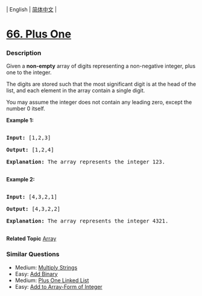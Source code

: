 | English | [简体中文](README.md) |

# [66. Plus One](https://leetcode-cn.com/problems/plus-one)
 ### Description
<p>Given a <strong>non-empty</strong> array of digits&nbsp;representing a non-negative integer, plus one to the integer.</p>

<p>The digits are stored such that the most significant digit is at the head of the list, and each element in the array contain a single digit.</p>

<p>You may assume the integer does not contain any leading zero, except the number 0 itself.</p>

<p><strong>Example 1:</strong></p>

<pre>
<strong>Input:</strong> [1,2,3]
<strong>Output:</strong> [1,2,4]
<strong>Explanation:</strong> The array represents the integer 123.
</pre>

<p><strong>Example 2:</strong></p>

<pre>
<strong>Input:</strong> [4,3,2,1]
<strong>Output:</strong> [4,3,2,2]
<strong>Explanation:</strong> The array represents the integer 4321.
</pre>
**Related Topic**  [Array](https://leetcode-cn.com/tag/array) 

### Similar Questions
 - Medium:	[Multiply Strings](https://leetcode-cn.com/problems/multiply-strings) 
 - Easy:	[Add Binary](https://leetcode-cn.com/problems/add-binary) 
 - Medium:	[Plus One Linked List](https://leetcode-cn.com/problems/plus-one-linked-list) 
 - Easy:	[Add to Array-Form of Integer](https://leetcode-cn.com/problems/add-to-array-form-of-integer) 
